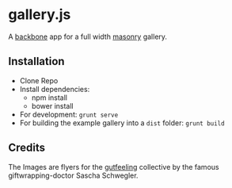 # gallery.js 

A [backbone](http://backbonejs.org/) app for a full width [masonry](http://masonry.desandro.com/) gallery. 

## Installation

- Clone Repo
- Install dependencies:
    - npm install
    - bower install
- For development: ``grunt serve`` 
- For building the example gallery into a ``dist`` folder: ``grunt build``

## Credits

The Images are flyers for the [gutfeeling](http://gutfeeling.de) collective by the famous giftwrapping-doctor Sascha Schwegler.
